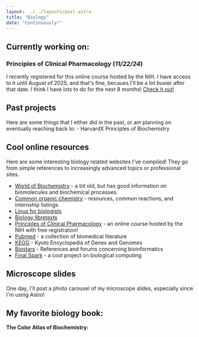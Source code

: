 ```yaml
---
layout: ../../layouts/post.astro
title: "Biology"
date: "Continuously!"
---
```


## Currently working on:

### Principles of Clinical Pharmacology (*11/22/24*)
I recently registered for this online course hosted by the NIH. I have access to it until August of 2025, and that's fine, becaues I'll be a lot busier after that date. I think I have lots to do for the next 8 months!
[Check it out!](https://ocreco.od.nih.gov/courses/principles-clinical-pharmacology.html)

## Past projects
Here are some things that I either did in the past, or am planning on eventually reaching back to:
      - HarvardX Principles of Biochemistry

## Cool online resources
Here are some interesting biology related websites I've compiled! They go from simple references to increasingly advanced topics or professional sites.

*   [World of Biochemistry](https://worldofbiochemistry.blogspot.com/) - a bit old, but has good information on biomolecules and biochemical processes.
*   [Common organic chemistry](https://commonorganicchemistry.com/index.htm) - resources, common reactions, and internship listings
*   [Linux for biologists](https://linuxforbio.vimalkvn.com/)
*   [Biology libretexts](https://bio.libretexts.org/)
*   [Principles of Clinical Pharmacology](https://ocreco.od.nih.gov/courses/pcpRegistration.html) - an online course hosted by the NIH with free registration!
*   [Pubmed](https://pubmed.ncbi.nlm.nih.gov/) - a collection of biomedical literature
*   [KEGG](https://www.genome.jp/kegg/) - Kyoto Encyclopedia of Genes and Genomes
*   [Biostars](https://www.biostars.org/t/tutorials/) - References and forums concerning bioinformatics
*   [Final Spark](https://finalspark.com/) - a cool project on biological computing

## Microscope slides
One day, I'll post a photo carousel of my microscope slides, especially since I'm using Astro!

## My favorite biology book:
 **The Color Atlas of Biochemistry:**
